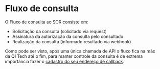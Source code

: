 # Fluxo de consulta

O Fluxo de consulta ao SCR consiste em:

- Solicitação da consulta (solicitado via request)
- Assinatura da autorização da consulta pelo consultado
- Realização da consulta (informado resultado via webhook)

Como pode ser visto, após uma única chamada de API o fluxo fica na mão da QI Tech até o fim, para manter controle da
consulta é de extrema importância fazer o [cadastro do seu endereço de callback](?file=112).